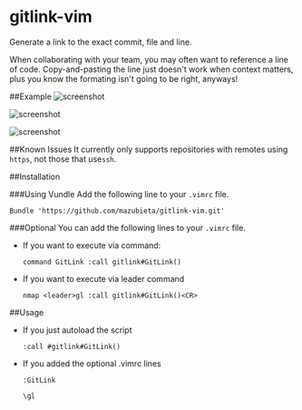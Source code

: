 gitlink-vim
===========

Generate a link to the exact commit, file and line.

When collaborating with your team, you may often want to reference a line of code.  Copy-and-pasting the line just doesn't work when context matters, plus you know the formating isn't going to be right, anyways!

##Example
![screenshot](https://raw.githubusercontent.com/mazubieta/gitlink-vim/master/docs/calling.png)

![screenshot](https://raw.githubusercontent.com/mazubieta/gitlink-vim/master/docs/executed.png)

![screenshot](https://raw.githubusercontent.com/mazubieta/gitlink-vim/master/docs/inbrowser.png)

##Known Issues
It currently only supports repositories with remotes using ```https```, not those that use```ssh```.

##Installation

###Using Vundle
Add the following line to your ```.vimrc``` file.

```
Bundle 'https://github.com/mazubieta/gitlink-vim.git'
```
###Optional
You can add the following lines to your ```.vimrc``` file.

- If you want to execute via command:

    ```command GitLink :call gitlink#GitLink()```

- If you want to execute via leader command

    ```nmap <leader>gl :call gitlink#GitLink()<CR>```

##Usage
- If you just autoload the script

    ```:call #gitlink#GitLink()``` 

- If you added the optional .vimrc lines

    ```:GitLink```
    
    ```\gl```
